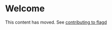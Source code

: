 <!-- markdownlint-disable-file -->

# Welcome

This content has moved. See [contributing to flagd](https://flagd.dev/contributing)
